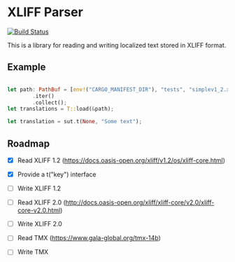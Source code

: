 XLIFF Parser
====================

[![Build Status](https://travis-ci.com/kkostov/hb-rs-xliff.svg?branch=master)](https://travis-ci.com/kkostov/hb-rs-xliff)

This is a library for reading and writing localized text stored in XLIFF format.


## Example

```rust no-run

let path: PathBuf = [env!("CARGO_MANIFEST_DIR"), "tests", "simplev1_2.xliff"]
        .iter()
        .collect();
let translations = T::load(&path);

let translation = sut.t(None, "Some text");
```

## Roadmap

- [x] Read XLIFF 1.2 (https://docs.oasis-open.org/xliff/v1.2/os/xliff-core.html)

- [x] Provide a t("key") interface

- [ ] Write XLIFF 1.2

- [ ] Read XLIFF 2.0 (http://docs.oasis-open.org/xliff/xliff-core/v2.0/xliff-core-v2.0.html)

- [ ] Write XLIFF 2.0

- [ ] Read TMX (https://www.gala-global.org/tmx-14b)

- [ ] Write TMX
